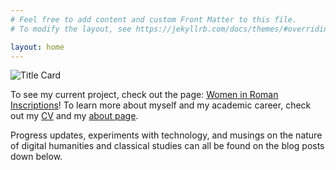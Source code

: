 ```yaml
---
# Feel free to add content and custom Front Matter to this file.
# To modify the layout, see https://jekyllrb.com/docs/themes/#overriding-theme-defaults

layout: home
---
```


![Title Card](/CameronGrant/Assets/Website_HomePage.png)


To see my current project, check out the page: [Women in Roman Inscriptions](https://cgrantclassics.github.io/CameronGrant/WomenInRomanPI/)! To learn more about myself and my academic career, check out my [CV](https://cgrantclassics.github.io/CameronGrant/CV/) and my [about page](https://cgrantclassics.github.io/CameronGrant/about/).

Progress updates, experiments with technology, and musings on the nature of digital humanities and classical studies can all be found on the blog posts down below.
